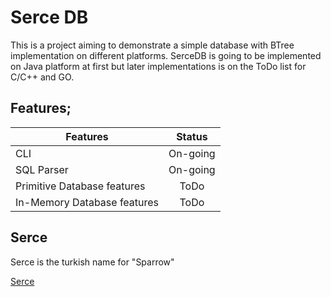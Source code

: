 Serce DB
========
This is a project aiming to demonstrate a simple database with BTree implementation on different platforms.
SerceDB is going to be implemented on Java platform at first but later implementations is on the ToDo list
for C/C++ and GO.

Features;
---------


| Features                    | Status        |
| --------------------------- |:-------------:|
| CLI                         | On-going      |
| SQL Parser                  | On-going      |
| Primitive Database features | ToDo          |
| In-Memory Database features | ToDo          |


Serce
-----
Serce is the turkish name for "Sparrow"

[Serce](https://tr.wikipedia.org/wiki/Ser%C3%A7e)